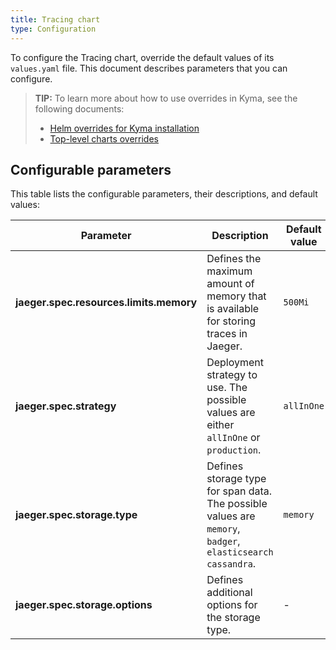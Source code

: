```yaml
---
title: Tracing chart
type: Configuration
---
```


To configure the Tracing chart, override the default values of its `values.yaml` file. This document describes parameters that you can configure.

>**TIP:** To learn more about how to use overrides in Kyma, see the following documents:
>* [Helm overrides for Kyma installation](/root/kyma/#configuration-helm-overrides-for-kyma-installation)
>* [Top-level charts overrides](/root/kyma/#configuration-helm-overrides-for-kyma-installation-top-level-charts-overrides)

## Configurable parameters

This table lists the configurable parameters, their descriptions, and default values:

| Parameter | Description | Default value |
|-----------|-------------|---------------|
| **jaeger.spec.resources.limits.memory** | Defines the maximum amount of memory that is available for storing traces in Jaeger. | `500Mi` |
| **jaeger.spec.strategy** | Deployment strategy to use. The possible values are either `allInOne` or `production`. | `allInOne` |
| **jaeger.spec.storage.type** | Defines storage type for span data. The possible values are `memory`, `badger`, `elasticsearch` `cassandra`. | `memory` |
| **jaeger.spec.storage.options** |Defines additional options for the storage type. | - |



